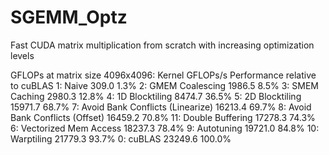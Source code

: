 # SGEMM_Optz
Fast CUDA matrix multiplication from scratch with increasing  optimization levels




GFLOPs at matrix size 4096x4096:
Kernel	GFLOPs/s	Performance relative to cuBLAS
1: Naive	309.0	1.3%
2: GMEM Coalescing	1986.5	8.5%
3: SMEM Caching	2980.3	12.8%
4: 1D Blocktiling	8474.7	36.5%
5: 2D Blocktiling	15971.7	68.7%
7: Avoid Bank Conflicts (Linearize)	16213.4	69.7%
8: Avoid Bank Conflicts (Offset)	16459.2	70.8%
11: Double Buffering	17278.3	74.3%
6: Vectorized Mem Access	18237.3	78.4%
9: Autotuning	19721.0	84.8%
10: Warptiling	21779.3	93.7%
0: cuBLAS	23249.6	100.0%
